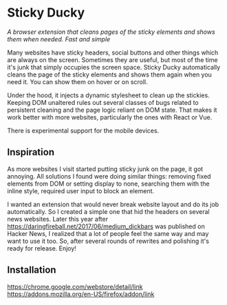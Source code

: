 # Sticky Ducky

*A browser extension that cleans pages of the sticky elements and shows them when needed. Fast and simple* 

Many websites have sticky headers, social buttons and other things which are always on the screen. Sometimes they are useful, but most of the time it's junk that simply occupies the screen space.
Sticky Ducky automatically cleans the page of the sticky elements and shows them again when you need it. You can show them on hover or on scroll.

Under the hood, it injects a dynamic stylesheet to clean up the stickies. Keeping DOM unaltered rules out several classes of bugs related to persistent cleaning and the page logic reliant on DOM state. That makes it work better with more websites, particularly the ones with React or Vue. 

There is experimental support for the mobile devices.

## Inspiration
As more websites I visit started putting sticky junk on the page, it got annoying. All solutions I found were doing similar things: removing fixed elements from DOM or setting display to none, searching them with the inline style, required user input to block an element.

I wanted an extension that would never break website layout and do its job automatically. So I created a simple one that hid the headers on several news websites.
Later this year after https://daringfireball.net/2017/06/medium_dickbars was published on Hacker News, I realized that a lot of people feel the same way and may want to use it too.
So, after several rounds of rewrites and polishing it's ready for release. Enjoy!

## Installation

https://chrome.google.com/webstore/detail/link
https://addons.mozilla.org/en-US/firefox/addon/link

